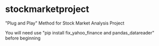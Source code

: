 # stockmarketproject
"Plug and Play" Method for Stock Market Analysis Project

You will need use "pip install fix_yahoo_finance and pandas_datareader" before beginning
